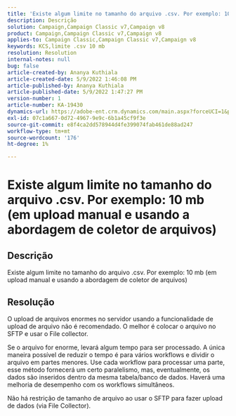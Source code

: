```yaml
---
title: 'Existe algum limite no tamanho do arquivo .csv. Por exemplo: 10 mb (em upload manual e usando a abordagem de coletor de arquivos)'
description: Descrição
solution: Campaign,Campaign Classic v7,Campaign v8
product: Campaign,Campaign Classic v7,Campaign v8
applies-to: Campaign Classic,Campaign Classic v7,Campaign v8
keywords: KCS,limite .csv 10 mb
resolution: Resolution
internal-notes: null
bug: false
article-created-by: Ananya Kuthiala
article-created-date: 5/9/2022 1:46:08 PM
article-published-by: Ananya Kuthiala
article-published-date: 5/9/2022 1:47:27 PM
version-number: 1
article-number: KA-19430
dynamics-url: https://adobe-ent.crm.dynamics.com/main.aspx?forceUCI=1&pagetype=entityrecord&etn=knowledgearticle&id=74664e5e-9ecf-ec11-a7b5-0022480a8e40
exl-id: 07c1a667-0d72-4967-9e9c-6b1a45cf9f3e
source-git-commit: e8f4ca2dd578944d4fe399074fab461de88ad247
workflow-type: tm+mt
source-wordcount: '176'
ht-degree: 1%

---
```


# Existe algum limite no tamanho do arquivo .csv. Por exemplo: 10 mb (em upload manual e usando a abordagem de coletor de arquivos)

## Descrição

Existe algum limite no tamanho do arquivo .csv. Por exemplo: 10 mb (em upload manual e usando a abordagem de coletor de arquivos)

## Resolução


O upload de arquivos enormes no servidor usando a funcionalidade de upload de arquivo não é recomendado. O melhor é colocar o arquivo no SFTP e usar o File collector.

Se o arquivo for enorme, levará algum tempo para ser processado. A única maneira possível de reduzir o tempo é para vários workflows e dividir o arquivo em partes menores. Use cada workflow para processar uma parte, esse método fornecerá um certo paralelismo, mas, eventualmente, os dados são inseridos dentro da mesma tabela/banco de dados. Haverá uma melhoria de desempenho com os workflows simultâneos.

Não há restrição de tamanho de arquivo ao usar o SFTP para fazer upload de dados (via File Collector).
